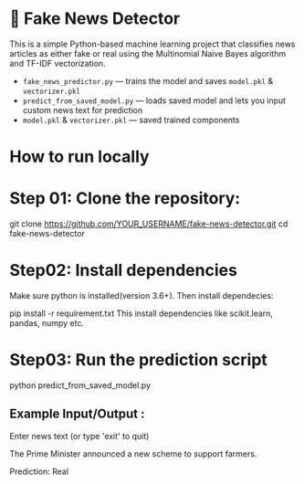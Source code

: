 # 📰 Fake News Detector

This is a simple Python-based machine learning project that classifies news articles as either fake or real using the Multinomial Naive Bayes algorithm and TF-IDF vectorization.

- `fake_news_predictor.py` — trains the model and saves `model.pkl` & `vectorizer.pkl`
- `predict_from_saved_model.py` — loads saved model and lets you input custom news text for prediction
- `model.pkl` & `vectorizer.pkl` — saved trained components


# How to run locally 
# Step 01: Clone the repository:
git clone https://github.com/YOUR_USERNAME/fake-news-detector.git
cd fake-news-detector


# Step02: Install dependencies
Make sure python is installed(version 3.6+). Then install dependecies:

pip install -r requirement.txt
This install dependencies like scikit.learn, pandas, numpy etc.

# Step03: Run the prediction script

python predict_from_saved_model.py


## Example Input/Output :

Enter news text (or type 'exit' to quit)

The Prime Minister announced a new scheme to support farmers.

Prediction: Real